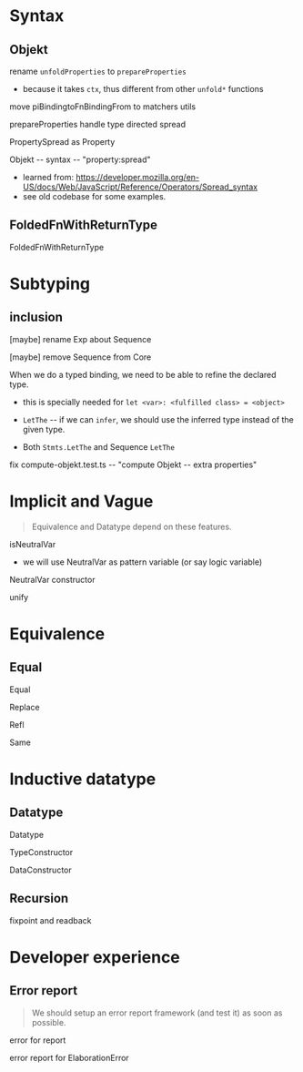 # Syntax

## Objekt

rename `unfoldProperties` to `prepareProperties`

- because it takes `ctx`, thus different from other `unfold*` functions

move piBindingtoFnBindingFrom to matchers utils

prepareProperties handle type directed spread

PropertySpread as Property

Objekt -- syntax -- "property:spread"

- learned from: https://developer.mozilla.org/en-US/docs/Web/JavaScript/Reference/Operators/Spread_syntax
- see old codebase for some examples.

## FoldedFnWithReturnType

FoldedFnWithReturnType

# Subtyping

## inclusion

[maybe] rename Exp about Sequence

[maybe] remove Sequence from Core

When we do a typed binding, we need to be able to refine the declared type.

- this is specially needed for `let <var>: <fulfilled class> = <object>`

- `LetThe` -- if we can `infer`, we should use the inferred type instead of the given type.

- Both `Stmts.LetThe` and Sequence `LetThe`

fix compute-objekt.test.ts -- "compute Objekt -- extra properties"

# Implicit and Vague

> Equivalence and Datatype depend on these features.

isNeutralVar

- we will use NeutralVar as pattern variable (or say logic variable)

NeutralVar constructor

unify

# Equivalence

## Equal

Equal

Replace

Refl

Same

# Inductive datatype

## Datatype

Datatype

TypeConstructor

DataConstructor

## Recursion

fixpoint and readback

# Developer experience

## Error report

> We should setup an error report framework (and test it) as soon as possible.

error for report

error report for ElaborationError
